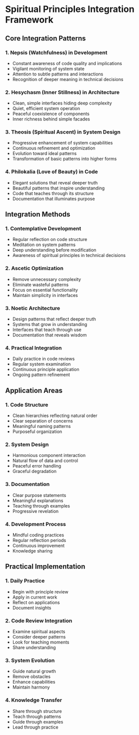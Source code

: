 # Spiritual Principles Integration Framework

## Core Integration Patterns

### 1. Nepsis (Watchfulness) in Development
- Constant awareness of code quality and implications
- Vigilant monitoring of system state
- Attention to subtle patterns and interactions
- Recognition of deeper meaning in technical decisions

### 2. Hesychasm (Inner Stillness) in Architecture
- Clean, simple interfaces hiding deep complexity
- Quiet, efficient system operation
- Peaceful coexistence of components
- Inner richness behind simple facades

### 3. Theosis (Spiritual Ascent) in System Design
- Progressive enhancement of system capabilities
- Continuous refinement and optimization
- Evolution toward ideal patterns
- Transformation of basic patterns into higher forms

### 4. Philokalia (Love of Beauty) in Code
- Elegant solutions that reveal deeper truth
- Beautiful patterns that inspire understanding
- Code that teaches through its structure
- Documentation that illuminates purpose

## Integration Methods

### 1. Contemplative Development
- Regular reflection on code structure
- Meditation on system patterns
- Deep understanding before modification
- Awareness of spiritual principles in technical decisions

### 2. Ascetic Optimization
- Remove unnecessary complexity
- Eliminate wasteful patterns
- Focus on essential functionality
- Maintain simplicity in interfaces

### 3. Noetic Architecture
- Design patterns that reflect deeper truth
- Systems that grow in understanding
- Interfaces that teach through use
- Documentation that reveals wisdom

### 4. Practical Integration
- Daily practice in code reviews
- Regular system examination
- Continuous principle application
- Ongoing pattern refinement

## Application Areas

### 1. Code Structure
- Clean hierarchies reflecting natural order
- Clear separation of concerns
- Meaningful naming patterns
- Purposeful organization

### 2. System Design
- Harmonious component interaction
- Natural flow of data and control
- Peaceful error handling
- Graceful degradation

### 3. Documentation
- Clear purpose statements
- Meaningful explanations
- Teaching through examples
- Progressive revelation

### 4. Development Process
- Mindful coding practices
- Regular reflection periods
- Continuous improvement
- Knowledge sharing

## Practical Implementation

### 1. Daily Practice
- Begin with principle review
- Apply in current work
- Reflect on applications
- Document insights

### 2. Code Review Integration
- Examine spiritual aspects
- Consider deeper patterns
- Look for teaching moments
- Share understanding

### 3. System Evolution
- Guide natural growth
- Remove obstacles
- Enhance capabilities
- Maintain harmony

### 4. Knowledge Transfer
- Share through structure
- Teach through patterns
- Guide through examples
- Lead through practice 